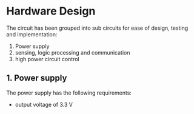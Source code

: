 # Hardware Design
The circuit has been grouped into sub circuits for ease of design, testing and implementation:
1. Power supply
2. sensing, logic processing and communication
3. high power circuit control

## 1. Power supply
The power supply has the following requirements:
- output voltage of 3.3 V